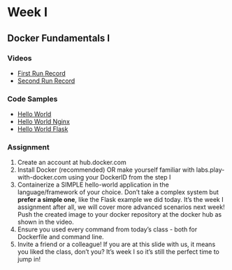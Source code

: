 # Week I
## Docker Fundamentals I

### Videos
* [First Run Record](https://youtu.be/JvbNT0NqD2Q)
* [Second Run Record](https://youtu.be/PVZhcGPGsCM)

### Code Samples
* [Hello World](./hello-world)
* [Hello World Nginx](./hello-world-nginx)
* [Hello World Flask](./hello-world-flask)

### Assignment

1. Create an account at hub.docker.com
2. Install Docker (recommended) OR make yourself familiar with labs.play-with-docker.com using your DockerID from the step I
3. Containerize a SIMPLE hello-world application in the language/framework of your choice. Don’t take a complex system but **prefer a simple one**, like the Flask example we did today. It’s the week I assignment after all, we will cover more advanced scenarios next week! Push the created image to your docker repository at the docker hub as shown in the video.
4. Ensure you used every command from today’s class - both for Dockerfile and command line.
5. Invite a friend or a colleague! If you are at this slide with us, it means you liked the class, don’t you? It’s week I so it’s still the perfect time to jump in!
